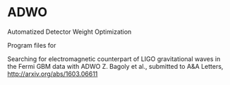 # ADWO
 Automatized Detector Weight Optimization
 
 Program files for 
 
Searching for electromagnetic counterpart of LIGO gravitational waves in the Fermi GBM data with ADWO
Z. Bagoly et al., submitted to A&A Letters, http://arxiv.org/abs/1603.06611
